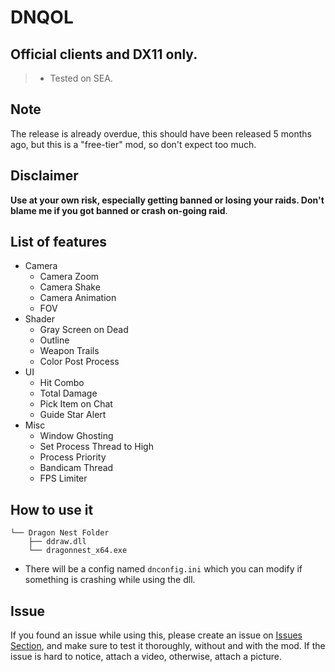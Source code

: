 # DNQOL
## Official clients and DX11 only.
> - Tested on SEA. 

## Note
The release is already overdue, this should have been released 5 months ago, but this is a "free-tier" mod, so don't expect too much.

## Disclaimer
**Use at your own risk, especially getting banned or losing your raids. Don't blame me if you got banned or crash on-going raid**.

## List of features
- Camera
  - Camera Zoom
  - Camera Shake
  - Camera Animation
  - FOV
- Shader
  - Gray Screen on Dead
  - Outline
  - Weapon Trails
  - Color Post Process
- UI
  - Hit Combo
  - Total Damage
  - Pick Item on Chat
  - Guide Star Alert
- Misc
  - Window Ghosting
  - Set Process Thread to High
  - Process Priority
  - Bandicam Thread
  - FPS Limiter


## How to use it
```
└── Dragon Nest Folder
    ├── ddraw.dll
    └── dragonnest_x64.exe
```
- There will be a config named ``` dnconfig.ini ``` which you can modify if something is crashing while using the dll. 

## Issue
If you found an issue while using this, please create an issue on [Issues Section](https://github.com/grazaerd/dnqol-public/issues), and make sure to test it thoroughly, without and with the mod. If the issue is hard to notice, attach a video, otherwise, attach a picture.